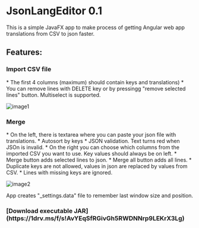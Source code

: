 <h1>JsonLangEditor 0.1</h1>

This is a simple JavaFX app to make process of getting Angular web app translations from CSV to json faster.

<h2>Features:</h2>
<h3>Import CSV file</h3>
*  The first 4 columns (maximum) should contain keys and translations)
*  You can remove lines with DELETE key or by pressingg "remove selected lines" button. Multiselect is supported.

![image1](https://imgur.com/35xqqkI.png)

<h3>Merge</h3>
* On the left, there is textarea where you can paste your json file with translations.
* Autosort by keys
* JSON validation. Text turns red when JSOn is invalid.
* On the right you can choose which columns from the imported CSV you want to use. Key values should always be on left.
* Merge button adds selected lines to json. 
* Merge all button adds all lines.
* Duplicate keys are not allowed, values in json are replaced by values from CSV.
* Lines with missing keys are ignored.

![image2](https://i.imgur.com/p9XvaBi.png)

App creates "_settings.data" file to remember last window size and position.

<h3>[Download executable JAR](https://1drv.ms/f/s!AvYEqSfRGivGh5RWDNNrp9LEKrX3Lg)</h3>